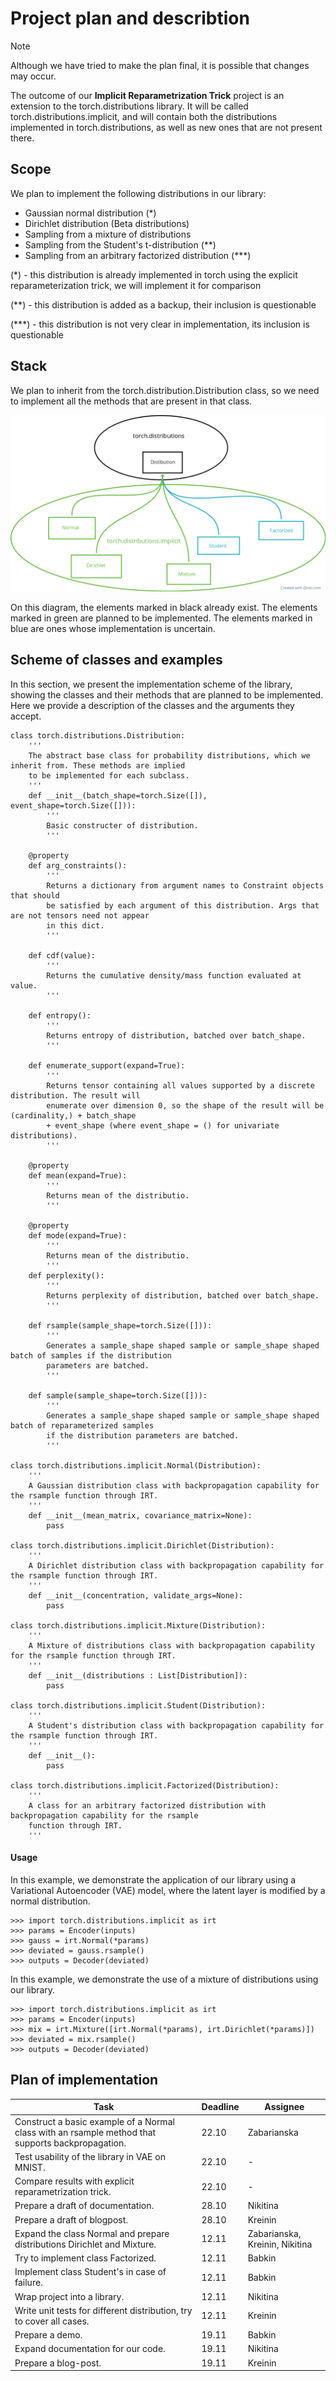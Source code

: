 # Project plan and describtion
> [!NOTE]
> Although we have tried to make the plan final, it is possible that changes may occur.

The outcome of our __Implicit Reparametrization Trick__ project is an extension to the torch.distributions library. It will be called torch.distributions.implicit, and will contain both the distributions implemented in torch.distributions, as well as new ones that are not present there.
## Scope
We plan to implement the following distributions in our library:
- Gaussian normal distribution (*)
- Dirichlet distribution (Beta distributions)
- Sampling from a mixture of distributions
- Sampling from the Student's t-distribution (**)
- Sampling from an arbitrary factorized distribution (***)

(\*) - this distribution is already implemented in torch using the explicit reparameterization trick, we will implement it for comparison

(\*\*) - this distribution is added as a backup, their inclusion is questionable

(\*\*\*) - this distribution is not very clear in implementation, its inclusion is questionable

## Stack

We plan to inherit from the torch.distribution.Distribution class, so we need to implement all the methods that are present in that class.

![stack](./images/stack.png)

On this diagram, the elements marked in black already exist. The elements marked in green are planned to be implemented. The elements marked in blue are ones whose implementation is uncertain.

## Scheme of classes and examples

In this section, we present the implementation scheme of the library, showing the classes and their methods that are planned to be implemented. Here we provide a description of the classes and the arguments they accept.
```
class torch.distributions.Distribution:
	'''
	The abstract base class for probability distributions, which we inherit from. These methods are implied
	to be implemented for each subclass.
	'''
	def __init__(batch_shape=torch.Size([]), event_shape=torch.Size([])):
		'''
		Basic constructer of distribution.
		'''
	
	@property
	def arg_constraints():
		'''
		Returns a dictionary from argument names to Constraint objects that should
		be satisfied by each argument of this distribution. Args that are not tensors need not appear
		in this dict.
		'''
	
	def cdf(value):
		'''
		Returns the cumulative density/mass function evaluated at value.
		'''
		
	def entropy():
		'''
		Returns entropy of distribution, batched over batch_shape.
		'''

	def enumerate_support(expand=True):
		'''
		Returns tensor containing all values supported by a discrete distribution. The result will
		enumerate over dimension 0, so the shape of the result will be (cardinality,) + batch_shape
		+ event_shape (where event_shape = () for univariate distributions).
		'''
	
	@property
	def mean(expand=True):
		'''
		Returns mean of the distributio.
		'''

	@property
	def mode(expand=True):
		'''
		Returns mean of the distributio.
		'''
	def perplexity():
		'''
		Returns perplexity of distribution, batched over batch_shape.
		'''
	
	def rsample(sample_shape=torch.Size([])):
		'''
		Generates a sample_shape shaped sample or sample_shape shaped batch of samples if the distribution
		parameters are batched.
		'''

	def sample(sample_shape=torch.Size([])):
		'''
		Generates a sample_shape shaped sample or sample_shape shaped batch of reparameterized samples
		if the distribution parameters are batched.
		'''

class torch.distributions.implicit.Normal(Distribution):
	'''
	A Gaussian distribution class with backpropagation capability for the rsample function through IRT.
	'''
	def __init__(mean_matrix, covariance_matrix=None):
		pass

class torch.distributions.implicit.Dirichlet(Distribution):
	'''
	A Dirichlet distribution class with backpropagation capability for the rsample function through IRT.
	'''
	def __init__(concentration, validate_args=None):
		pass
		
class torch.distributions.implicit.Mixture(Distribution):
	'''
	A Mixture of distributions class with backpropagation capability for the rsample function through IRT.
	'''
	def __init__(distributions : List[Distribution]):
		pass

class torch.distributions.implicit.Student(Distribution):
	'''
	A Student's distribution class with backpropagation capability for the rsample function through IRT.
	'''
	def __init__():
		pass

class torch.distributions.implicit.Factorized(Distribution):
	'''
	A class for an arbitrary factorized distribution with backpropagation capability for the rsample
	function through IRT.
	'''
```
####  Usage
In this example, we demonstrate the application of our library using a Variational Autoencoder (VAE) model, where the latent layer is modified by a normal distribution.
```
>>> import torch.distributions.implicit as irt
>>> params = Encoder(inputs)
>>> gauss = irt.Normal(*params)
>>> deviated = gauss.rsample()
>>> outputs = Decoder(deviated)
```
In this example, we demonstrate the use of a mixture of distributions using our library.
```
>>> import torch.distributions.implicit as irt
>>> params = Encoder(inputs)
>>> mix = irt.Mixture([irt.Normal(*params), irt.Dirichlet(*params)])
>>> deviated = mix.rsample()
>>> outputs = Decoder(deviated)
```

## Plan of implementation

| Task | Deadline | Assignee |
| ---- | ---- |  ---- |
| Construct a basic example of a Normal class with an rsample method that supports backpropagation. | 22.10 | Zabarianska |
| Test usability of the library in VAE on MNIST. | 22.10 | - |
| Compare results with explicit reparametrization trick. | 22.10 | - |
| Prepare a draft of documentation. | 28.10 | Nikitina |
| Prepare a draft of blogpost. | 28.10 | Kreinin |
| Expand the class Normal and prepare distributions Dirichlet and Mixture. | 12.11 | Zabarianska, Kreinin, Nikitina |
| Try to implement class Factorized. | 12.11 | Babkin |
| Implement class Student's in case of failure. | 12.11 | Babkin |
| Wrap project into a library. | 12.11 | Nikitina |
| Write unit tests for different distribution, try to cover all cases. | 12.11 | Kreinin |
| Prepare a demo. | 19.11 | Babkin |
| Expand documentation for our code. | 19.11 | Nikitina |
| Prepare a blog-post. | 19.11 | Kreinin | 
